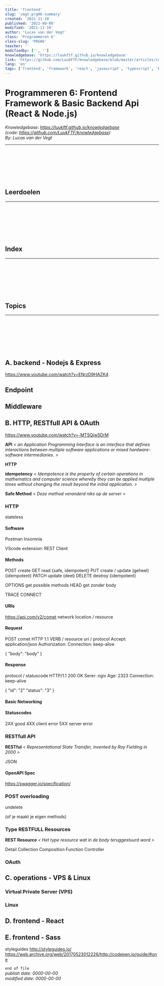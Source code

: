 ```yaml
---
title: 'frontend'
slug: 'cmgt-prg06-summary'
created: '2021-11-10'
published: '2021-00-00'
modified: '2021-11-10'
author: 'Lucas van der Vegt'
class: 'Programmeren 6'
class-slug: 'PRG06'
teacher: ''
modifiedby: ['', '']
knowledgebase: 'https://luukftf.github.io/knowledgebase'
link: 'https://github.com/LuukFTF/knowledgebase/blob/master/articles/cmgt/programming/cmgt-prg06-summary.md'
lang: 'en'
tags: ['frontend', 'framework', 'react', 'javascript', 'typescript', 'backend', 'api', 'node.js']
---
```



# Programmeren 6: Frontend Framework & Basic Backend Api (React & Node.js)


*Knowledgebase: https://luukftf.github.io/knowledgebase*  
*(code: https://github.com/LuukFTF/knowledgebase)*  
*By: Lucas van der Vegt*

---
<br><br><br><br>
<div style="page-break-after: always; visibility: hidden"> \pagebreak </div> 

## Leerdoelen

---
<br><br><br><br>
<div style="page-break-after: always; visibility: hidden"> \pagebreak </div> 

## Index


---
<br><br><br><br>
<div style="page-break-after: always; visibility: hidden"> \pagebreak </div> 

## Topics



---
<br><br><br><br>
<div style="page-break-after: always; visibility: hidden"> \pagebreak </div> 

## A. backend - Nodejs & Express
https://www.youtube.com/watch?v=ENrzD9HAZK4

## Endpoint

## Middleware

## B. HTTP, RESTfull API & OAuth
https://www.youtube.com/watch?v=-MTSQjw5DrM

**API** *< an Application Programming Interface is an interface that defines interactions between multiple software applications or mixed hardware-software intermediaries. >*

**HTTP**

**idempotency** *< Idempotence is the property of certain operations in mathematics and computer science whereby they can be applied multiple times without changing the result beyond the initial application. >*

**Safe Method** *< Deze method veranderd niks op de server >*


### HTTP

stateless


#### Software

Postman
Insomnia

VScode extension: REST Client

#### Methods

POST create 
GET read  {safe, idempotent}
PUT create / update (geheel) {idempotent}
PATCH update (deel) 
DELETE destroy  {idempotent}


OPTIONS get possible methods
HEAD get zonder body

TRACE
CONNECT


#### URIs

https://api.com/v2/comet
network location / resource

#### Request
POST comet HTTP 1.1
VERB / resource uri / protocol 
Accept: application/json
Authorization: <token>
Connection: keep-alive

{
    "body": "body"
}


#### Response

protocol / statuscode
HTTP/1.1 200 OK
Serer: ngix
Age: 2323
Connection: keep-alive

{
    "id": "2"
    "status": "3"
}

#### Basic Networking

#### Statuscodes

2XX good
4XX client error
5XX server error


### RESTfull API

**RESTful** *< Representational State Transfer, invented by Roy Fielding in 2000 >* 

JSON

#### OpenAPI Spec
https://swagger.io/specification/

### POST overloading

undelete

(of je maakt je eigen methods)

### Type RESTFULL Resources

**REST Resource** *< Het type resource wat in de body teruggestuurd word >*

Detail
Collection
Composition
Function
Controller

### OAuth


## C. operations - VPS & Linux

### Virtual Private Server (VPS)

### Linux


## D. frontend - React



## E. frontend - Sass
styleguides
http://styleguides.io/
https://web.archive.org/web/20170523012226/http://codepen.io/guide/#one


`end of file`  
*publish date: 0000-00-00*  
*modified date: 0000-00-00*  

<!-- LINKS -->
[google]: https://www.google.com  
[template.md]: template.md

